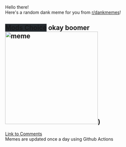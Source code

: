 Hello there! <br>Here's a random dank meme for you from [r/dankmemes](https://reddit.com/r/dankmemes)!<br>
## <span style="background-color: #24292e">Mods Choice</span> okay boomer<br><img src="https://i.redd.it/x4huuzt4y5g51.jpg" alt="meme" width="300"/>)<br>
[Link to Comments](https://reddit.com/r/dankmemes/comments/i73ca5/okay_boomer/)<br>
Memes are updated once a day using Github Actions